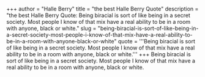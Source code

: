 +++
author = "Halle Berry"
title = "the best Halle Berry Quote"
description = "the best Halle Berry Quote: Being biracial is sort of like being in a secret society. Most people I know of that mix have a real ability to be in a room with anyone, black or white."
slug = "being-biracial-is-sort-of-like-being-in-a-secret-society-most-people-i-know-of-that-mix-have-a-real-ability-to-be-in-a-room-with-anyone-black-or-white"
quote = '''Being biracial is sort of like being in a secret society. Most people I know of that mix have a real ability to be in a room with anyone, black or white.'''
+++
Being biracial is sort of like being in a secret society. Most people I know of that mix have a real ability to be in a room with anyone, black or white.
